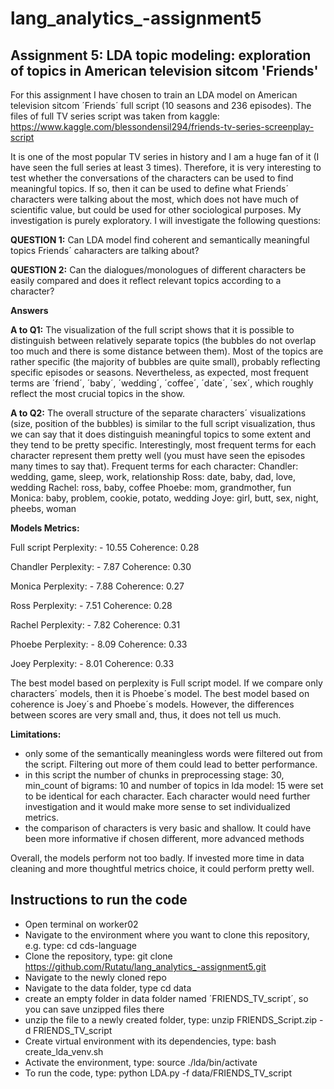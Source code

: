 # lang_analytics_-assignment5


## Assignment 5: LDA topic modeling: exploration of topics in American television sitcom 'Friends'


For this assignment I have chosen to train an LDA model on American television sitcom ´Friends´ full script (10 seasons and 236 episodes). The files of full TV series script was taken from kaggle: https://www.kaggle.com/blessondensil294/friends-tv-series-screenplay-script


It is one of the  most popular TV series in history and I am a huge fan of it (I have seen the full series at least 3 times). Therefore, it is very interesting to test whether the conversations of the characters can be used to find meaningful topics. If so, then it can be used to define what Friends´ characters were talking about the most, which does not have much of scientific value, but could be used for other sociological purposes. My investigation is purely exploratory. I will investigate the following questions:

__QUESTION 1:__ Can LDA model find coherent and semantically meaningful topics Friends´ caharacters are talking about?

__QUESTION 2:__ Can the dialogues/monologues of different characters be easily compared and does it reflect relevant topics according to a character? 



__Answers__

__A to Q1:__ The visualization of the full script shows that it is possible to distinguish between relatively separate topics (the bubbles do not overlap too much and there is some distance between them). Most of the topics are rather specific (the majority of bubbles are quite small), probably reflecting  specific episodes or seasons. Nevertheless, as expected, most frequent terms are ´friend´, ´baby´, ´wedding´, ´coffee´, ´date´, ´sex´, which roughly reflect the most crucial topics in the show.



__A to Q2:__ The overall structure of the separate characters´ visualizations (size, position of the bubbles) is similar to the full script visualization, thus we can say that it does distinguish meaningful topics to some extent and they tend to be pretty specific. Interestingly, most frequent terms for each character represent them pretty well (you must have seen the episodes many times to say that).
Frequent terms for each character:
	Chandler: wedding, game, sleep, work, relationship
	Ross: date, baby, dad, love, wedding
	Rachel: ross, baby, coffee
	Phoebe: mom, grandmother, fun
	Monica: baby, problem, cookie, potato, wedding
	Joye: girl, butt, sex, night, pheebs, woman


__Models Metrics:__

Full script
Perplexity: - 10.55
Coherence: 0.28

Chandler
Perplexity: - 7.87
Coherence: 0.30

Monica
Perplexity: - 7.88
Coherence: 0.27

Ross
Perplexity: - 7.51
Coherence: 0.28

Rachel
Perplexity: - 7.82
Coherence: 0.31

Phoebe
Perplexity: - 8.09
Coherence: 0.33

Joey
Perplexity: - 8.01
Coherence: 0.33

The best model based on perplexity is Full script model. If we compare only characters´ models, then it is Phoebe´s model.
The best model based on coherence is Joey´s and Phoebe´s models.
However, the differences between scores are very small and, thus, it does not tell us much.

__Limitations:__
- only some of the semantically meaningless words were filtered out from the script. Filtering out more of them could lead to better performance.
- in this script the number of chunks in preprocessing stage: 30, min_count of bigrams: 10 and number of topics in lda model: 15 were set to be identical for each character. Each character would need further investigation and it would make more sense to set individualized metrics.
- the comparison of characters is very basic and shallow. It could have been more informative if chosen different, more advanced methods


Overall, the models perform not too badly. If invested more time in data cleaning and more thoughtful metrics choice, it could perform pretty well.


## Instructions to run the code


- Open terminal on worker02
- Navigate to the environment where you want to clone this repository, e.g. type: cd cds-language
- Clone the repository, type: git clone https://github.com/Rutatu/lang_analytics_-assignment5.git
- Navigate to the newly cloned repo
- Navigate to the data folder, type cd data
- create an empty folder in data folder named ´FRIENDS_TV_script´, so you can save unzipped files there
- unzip the file to a newly created folder, type: unzip FRIENDS_Script.zip -d FRIENDS_TV_script
- Create virtual environment with its dependencies, type: bash create_lda_venv.sh
- Activate the environment, type: source ./lda/bin/activate
- To run the code, type: python LDA.py -f data/FRIENDS_TV_script
